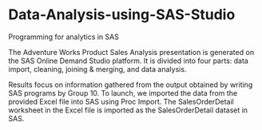 # Data-Analysis-using-SAS-Studio
Programming for analytics in SAS

The Adventure Works Product Sales Analysis presentation is generated on the SAS Online Demand Studio platform. 
It is divided into four parts: data import, cleaning, joining & merging, and data analysis. 

Results focus on information gathered from the output obtained by writing SAS programs by Group 10.
To launch, we imported the data from the provided Excel file into SAS using Proc Import. 
The SalesOrderDetail worksheet in the Excel file is imported as the SalesOrderDetail dataset in SAS.

